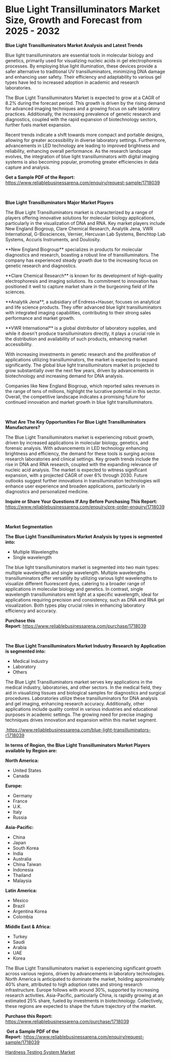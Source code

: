 <p><h1>Blue Light Transilluminators Market Size, Growth and Forecast from 2025 - 2032</h1></p><p><strong>Blue Light Transilluminators Market Analysis and Latest Trends</strong></p>
<p><p>Blue light transilluminators are essential tools in molecular biology and genetics, primarily used for visualizing nucleic acids in gel electrophoresis processes. By employing blue light illumination, these devices provide a safer alternative to traditional UV transilluminators, minimizing DNA damage and enhancing user safety. Their efficiency and adaptability to various gel types have led to increased adoption in academic and research laboratories.</p><p>The Blue Light Transilluminators Market is expected to grow at a CAGR of 8.2% during the forecast period. This growth is driven by the rising demand for advanced imaging techniques and a growing focus on safe laboratory practices. Additionally, the increasing prevalence of genetic research and diagnostics, coupled with the rapid expansion of biotechnology sectors, further fuels market expansion.</p><p>Recent trends indicate a shift towards more compact and portable designs, allowing for greater accessibility in diverse laboratory settings. Furthermore, advancements in LED technology are leading to improved brightness and reliability, enhancing overall performance. As the research landscape evolves, the integration of blue light transilluminators with digital imaging systems is also becoming popular, promoting greater efficiencies in data capture and analysis.</p></p>
<p><strong>Get a Sample PDF of the Report:&nbsp;</strong> <a href="https://www.reliablebusinessarena.com/enquiry/request-sample/1718039?utm_campaign=1871&utm_medium=2&utm_source=Github&utm_content=ia&utm_term=18022025&utm_id=blue-light-transilluminators">https://www.reliablebusinessarena.com/enquiry/request-sample/1718039</a></p>
<p>&nbsp;</p>
<p><strong>Blue Light Transilluminators Major Market Players</strong></p>
<p><p>The Blue Light Transilluminators market is characterized by a range of players offering innovative solutions for molecular biology applications, particularly in the visualization of DNA and RNA. Key market players include New England Biogroup, Clare Chemical Research, Analytik Jena, VWR International, G-Biosciences, Vernier, Hercuvan Lab Systems, Benchtop Lab Systems, Accuris Instruments, and Doulosity.</p><p>**New England Biogroup** specializes in products for molecular diagnostics and research, boasting a robust line of transilluminators. The company has experienced steady growth due to the increasing focus on genetic research and diagnostics.</p><p>**Clare Chemical Research** is known for its development of high-quality electrophoresis and imaging solutions. Its commitment to innovation has positioned it well to capture market share in the burgeoning field of life sciences.</p><p>**Analytik Jena**, a subsidiary of Endress+Hauser, focuses on analytical and life science products. They offer advanced blue light transilluminators with integrated imaging capabilities, contributing to their strong sales performance and market growth.</p><p>**VWR International** is a global distributor of laboratory supplies, and while it doesn't produce transilluminators directly, it plays a crucial role in the distribution and availability of such products, enhancing market accessibility.</p><p>With increasing investments in genetic research and the proliferation of applications utilizing transilluminators, the market is expected to expand significantly. The global blue light transilluminators market is projected to grow substantially over the next few years, driven by advancements in biotechnology and increasing demand for DNA analysis.</p><p>Companies like New England Biogroup, which reported sales revenues in the range of tens of millions, highlight the lucrative potential in this sector. Overall, the competitive landscape indicates a promising future for continued innovation and market growth in blue light transilluminators.</p></p>
<p>&nbsp;</p>
<p><strong>What Are The Key Opportunities For Blue Light Transilluminators Manufacturers?</strong></p>
<p><p>The Blue Light Transilluminators market is experiencing robust growth, driven by increased applications in molecular biology, genetics, and forensic analysis. With advancements in LED technology enhancing brightness and efficiency, the demand for these tools is surging across research laboratories and clinical settings. Key growth trends include the rise in DNA and RNA research, coupled with the expanding relevance of nucleic acid analysis. The market is expected to witness significant expansion, with a projected CAGR of over 6% through 2030. Future outlooks suggest further innovations in transillumination technologies will enhance user experience and broaden applications, particularly in diagnostics and personalized medicine.</p></p>
<p><strong>Inquire or Share Your Questions If Any Before Purchasing This Report:</strong> <a href="https://www.reliablebusinessarena.com/enquiry/pre-order-enquiry/1718039?utm_campaign=1871&utm_medium=2&utm_source=Github&utm_content=ia&utm_term=18022025&utm_id=blue-light-transilluminators">https://www.reliablebusinessarena.com/enquiry/pre-order-enquiry/1718039</a></p>
<p>&nbsp;</p>
<p><strong>Market Segmentation</strong></p>
<p><strong>The Blue Light Transilluminators Market Analysis by types is segmented into:</strong></p>
<p><ul><li>Multiple Wavelengths</li><li>Single wavelength</li></ul></p>
<p><p>The blue light transilluminators market is segmented into two main types: multiple wavelengths and single wavelength. Multiple wavelengths transilluminators offer versatility by utilizing various light wavelengths to visualize different fluorescent dyes, catering to a broader range of applications in molecular biology and genetics. In contrast, single wavelength transilluminators emit light at a specific wavelength, ideal for applications requiring precision and consistency, such as DNA and RNA gel visualization. Both types play crucial roles in enhancing laboratory efficiency and accuracy.</p></p>
<p><strong>Purchase this Report:&nbsp;</strong><a href="https://www.reliablebusinessarena.com/purchase/1718039?utm_campaign=1871&utm_medium=2&utm_source=Github&utm_content=ia&utm_term=18022025&utm_id=blue-light-transilluminators">https://www.reliablebusinessarena.com/purchase/1718039</a></p>
<p>&nbsp;</p>
<p><strong>The Blue Light Transilluminators Market Industry Research by Application is segmented into:</strong></p>
<p><ul><li>Medical Industry</li><li>Laboratory</li><li>Others</li></ul></p>
<p><p>The Blue Light Transilluminators market serves key applications in the medical industry, laboratories, and other sectors. In the medical field, they aid in visualizing tissues and biological samples for diagnostics and surgical procedures. Laboratories utilize these transilluminators for DNA analysis and gel imaging, enhancing research accuracy. Additionally, other applications include quality control in various industries and educational purposes in academic settings. The growing need for precise imaging techniques drives innovation and expansion within this market segment.</p></p>
<p><a href="https://www.reliablebusinessarena.com/blue-light-transilluminators-r1718039?utm_campaign=1871&utm_medium=2&utm_source=Github&utm_content=ia&utm_term=18022025&utm_id=blue-light-transilluminators">&nbsp;https://www.reliablebusinessarena.com/blue-light-transilluminators-r1718039</a></p>
<p><strong>In terms of Region, the Blue Light Transilluminators Market Players available by Region are:</strong></p>
<p>
    <p> <strong> North America: </strong>
        <ul>
            <li>United States</li>
            <li>Canada</li>
        </ul>
        </p> 
    <p> <strong> Europe: </strong>
        <ul>
            <li>Germany</li>
            <li>France</li>
            <li>U.K.</li>
            <li>Italy</li>
            <li>Russia</li>
        </ul>
        </p> 
    <p> <strong> Asia-Pacific: </strong>
        <ul>
            <li>China</li>
            <li>Japan</li>
            <li>South Korea</li>
            <li>India</li>
            <li>Australia</li>
            <li>China Taiwan</li>
            <li>Indonesia</li>
            <li>Thailand</li>
            <li>Malaysia</li>
        </ul>
        </p> 
    <p> <strong> Latin America: </strong>
        <ul>
            <li>Mexico</li>
            <li>Brazil</li>
            <li>Argentina Korea</li>
            <li>Colombia</li>
        </ul>
        </p> 
    <p> <strong> Middle East & Africa: </strong>
        <ul>
            <li>Turkey</li>
            <li>Saudi</li>
            <li>Arabia</li>
            <li>UAE</li>
            <li>Korea</li>
        </ul>
    </p>
    </p>
<p><p>The Blue Light Transilluminators market is experiencing significant growth across various regions, driven by advancements in laboratory technologies. North America is anticipated to dominate the market, holding approximately 40% share, attributed to high adoption rates and strong research infrastructure. Europe follows with around 30%, supported by increasing research activities. Asia-Pacific, particularly China, is rapidly growing at an estimated 25% share, fueled by investments in biotechnology. Collectively, these regions are expected to shape the future trajectory of the market.</p></p>
<p><strong>Purchase this Report: </strong><a href="https://www.reliablebusinessarena.com/purchase/1718039?utm_campaign=1871&utm_medium=2&utm_source=Github&utm_content=ia&utm_term=18022025&utm_id=blue-light-transilluminators">https://www.reliablebusinessarena.com/purchase/1718039</a></p>
<p>&nbsp;<strong>Get a Sample PDF of the Report:&nbsp;&nbsp;</strong><a href="https://www.reliablebusinessarena.com/enquiry/request-sample/1718039?utm_campaign=1871&utm_medium=2&utm_source=Github&utm_content=ia&utm_term=18022025&utm_id=blue-light-transilluminators">https://www.reliablebusinessarena.com/enquiry/request-sample/1718039</a></p>
<p><strong></strong></p>
<p><p><a href="https://github.com/marloy8/Market-Research-Report-List-7/blob/main/hardness-testing-system-market.md?utm_campaign=1871&utm_medium=2&utm_source=Github&utm_content=ia&utm_term=18022025&utm_id=blue-light-transilluminators">Hardness Testing System Market</a></p></p>